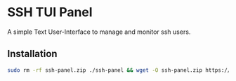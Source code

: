 # SSH TUI Panel
A simple Text User-Interface to manage and monitor ssh users.

## Installation
```bash
sudo rm -rf ssh-panel.zip ./ssh-panel && wget -O ssh-panel.zip https://github.com/vfarid/ssh-panel/archive/main.zip && unzip ssh-panel.zip && mv ssh-panel-main ssh-panel && sudo rm -f ssh-panel.zip && cd ssh-panel && sudo sh install.sh
```


